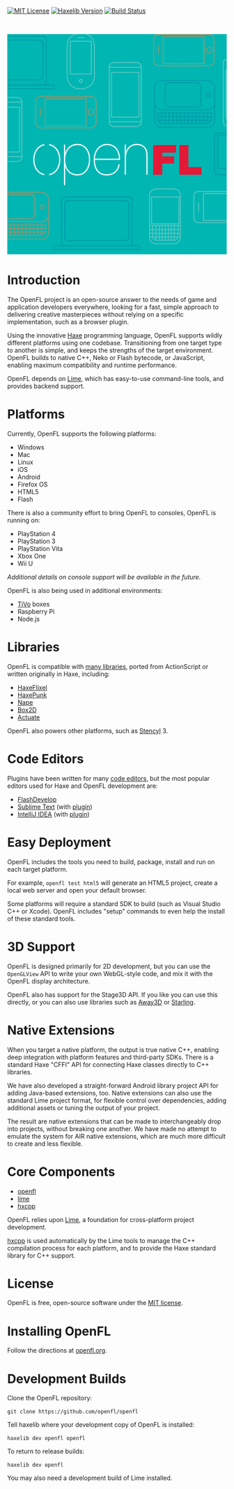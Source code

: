 [![MIT License](https://img.shields.io/badge/license-MIT-blue.svg?style=flat)](LICENSE.md) [![Haxelib Version](https://img.shields.io/github/tag/openfl/openfl.svg?style=flat&label=haxelib)](http://lib.haxe.org/p/openfl) [![Build Status](https://img.shields.io/circleci/project/github/openfl/openfl/develop.svg)](https://circleci.com/gh/openfl/openfl)


<br />
<p align="center"><img src="openfl.png"/></p>


Introduction
============

The OpenFL project is an open-source answer to the needs of game and application developers everywhere, looking for a fast, simple approach to delivering creative masterpieces without relying on a specific implementation, such as a browser plugin.

Using the innovative [Haxe](http://haxe.org/) programming language, OpenFL supports wildly different platforms using one codebase. Transitioning from one target type to another is simple, and keeps the strengths of the target environment. OpenFL builds to native C++, Neko or Flash bytecode, or JavaScript, enabling maximum compatibility and runtime performance.

OpenFL depends on [Lime](https://github.com/openfl/lime), which has easy-to-use command-line tools, and provides backend support.


Platforms
=========

Currently, OpenFL supports the following platforms:

 * Windows
 * Mac
 * Linux
 * iOS
 * Android
 * Firefox OS
 * HTML5
 * Flash

There is also a community effort to bring OpenFL to consoles, OpenFL is running on:

 * PlayStation 4
 * PlayStation 3
 * PlayStation Vita
 * Xbox One
 * Wii U

_Additional details on console support will be available in the future._

OpenFL is also being used in additional environments:

 * [TiVo](http://www.tivo.com) boxes
 * Raspberry Pi
 * Node.js


Libraries
=========

OpenFL is compatible with [many libraries](http://lib.haxe.org/all), ported from ActionScript or written originally in Haxe, including:

 * [HaxeFlixel](https://github.com/haxeflixel/flixel)
 * [HaxePunk](https://github.com/HaxePunk/HaxePunk)
 * [Nape](https://github.com/deltaluca/nape)
 * [Box2D](https://github.com/jgranick/Box2D)
 * [Actuate](https://github.com/jgranick/Actuate)

OpenFL also powers other platforms, such as [Stencyl](http://www.stencyl.com/) 3.


Code Editors
============

Plugins have been written for many [code editors](http://haxe.org/com/ide), but the most popular editors used for Haxe and OpenFL development are:

 * [FlashDevelop](http://www.flashdevelop.org)
 * [Sublime Text](http://www.sublimetext.com) (with [plugin](https://github.com/clemos/haxe-sublime-bundle))
 * [IntelliJ IDEA](http://www.jetbrains.com/idea/) (with [plugin](http://plugins.jetbrains.com/plugin/6873?pr=))


Easy Deployment
===============

OpenFL includes the tools you need to build, package, install and run on each target platform.

For example, `openfl test html5` will generate an HTML5 project, create a local web server and open your default browser.

Some platforms will require a standard SDK to build (such as Visual Studio C++ or Xcode). OpenFL includes "setup" commands to even help the install of these standard tools.


3D Support
==========

OpenFL is designed primarily for 2D development, but you can use the `OpenGLView` API to write your own WebGL-style code, and mix it with the OpenFL display architecture.

OpenFL also has support for the Stage3D API. If you like you can use this directly, or you can also use libraries such as [Away3D](https://github.com/away3d/away3d-core-openfl/) or [Starling](https://github.com/openfl/starling).


Native Extensions
=================

When you target a native platform, the output is true native C++, enabling deep integration with platform features and third-party SDKs. There is a standard Haxe "CFFI" API for connecting Haxe classes directly to C++ libraries.

We have also developed a straight-forward Android library project API for adding Java-based extensions, too. Native extensions can also use the standard Lime project format, for flexible control over dependencies, adding additional assets or tuning the output of your project.

The result are native extensions that can be made to interchangeably drop into projects, without breaking one another. We have made no attempt to emulate the system for AIR native extensions, which are much more difficult to create and less flexible.


Core Components
===============

 * [openfl](https://github.com/openfl/openfl)
 * [lime](https://github.com/openfl/lime)
 * [hxcpp](https://github.com/HaxeFoundation/hxcpp)

OpenFL relies upon [Lime](https://github.com/openfl/lime), a foundation for cross-platform project development.

[hxcpp](https://github.com/HaxeFoundation/hxcpp) is used automatically by the Lime tools to manage the C++ compilation process for each platform, and to provide the Haxe standard library for C++ support.


License
=======

OpenFL is free, open-source software under the [MIT license](LICENSE.md).


Installing OpenFL
=================

Follow the directions at [openfl.org](http://www.openfl.org/download).


Development Builds
==================

Clone the OpenFL repository:

    git clone https://github.com/openfl/openfl

Tell haxelib where your development copy of OpenFL is installed:

    haxelib dev openfl openfl

To return to release builds:

    haxelib dev openfl

You may also need a development build of Lime installed.
